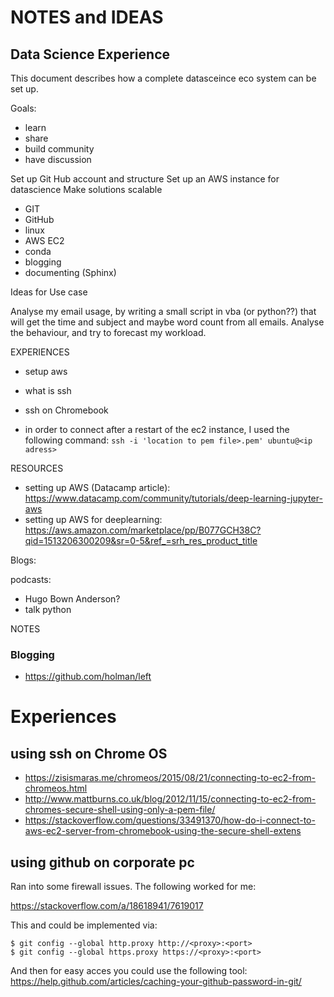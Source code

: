# NOTES and IDEAS

## Data Science Experience

This document describes how a complete datasceince eco system can be set up.

Goals:
- learn
- share
- build community
- have discussion


Set up Git Hub account and structure
Set up an AWS instance for datascience
Make solutions scalable


* GIT
* GitHub
* linux
* AWS EC2
* conda
* blogging
* documenting (Sphinx)

Ideas for Use case

Analyse my email usage, by writing a small script in vba (or python??) that will
get the time and subject and maybe word count from all emails.
Analyse the behaviour, and try to forecast my workload.


EXPERIENCES

* setup aws
* what is ssh
* ssh on Chromebook

* in order to connect after a restart of the ec2 instance, I used the following command:
``ssh -i 'location to pem file>.pem' ubuntu@<ip adress>``




RESOURCES
* setting up AWS (Datacamp article): <https://www.datacamp.com/community/tutorials/deep-learning-jupyter-aws>
* setting up AWS for deeplearning: <https://aws.amazon.com/marketplace/pp/B077GCH38C?qid=1513206300209&sr=0-5&ref_=srh_res_product_title>


Blogs:

podcasts:
* Hugo Bown Anderson?
* talk python



NOTES

### Blogging
* https://github.com/holman/left



# Experiences

## using ssh on Chrome OS

* https://zisismaras.me/chromeos/2015/08/21/connecting-to-ec2-from-chromeos.html
* http://www.mattburns.co.uk/blog/2012/11/15/connecting-to-ec2-from-chromes-secure-shell-using-only-a-pem-file/
* https://stackoverflow.com/questions/33491370/how-do-i-connect-to-aws-ec2-server-from-chromebook-using-the-secure-shell-extens


## using github on corporate pc
Ran into some firewall issues.
The following worked for me:


<https://stackoverflow.com/a/18618941/7619017>

This and could be implemented via:

```
$ git config --global http.proxy http://<proxy>:<port>
$ git config --global https.proxy https://<proxy>:<port>
```

And then for easy acces you could use the following tool:
<https://help.github.com/articles/caching-your-github-password-in-git/>
